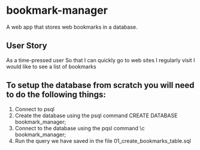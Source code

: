 # bookmark-manager
A web app that stores web bookmarks in a database.

## User Story

As a time-pressed user
So that I can quickly go to web sites I regularly visit
I would like to see a list of bookmarks

## To setup the database from scratch you will need to do the following things:

1. Connect to psql
2. Create the database using the psql command CREATE DATABASE bookmark_manager;
3. Connect to the database using the pqsl command \c bookmark_manager;
4. Run the query we have saved in the file 01_create_bookmarks_table.sql
